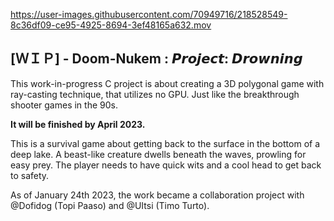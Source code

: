 https://user-images.githubusercontent.com/70949716/218528549-8c36df09-ce95-4925-8694-3ef48165a632.mov

## [ＷＩＰ] - Doom-Nukem : 𝙋𝙧𝙤𝙟𝙚𝙘𝙩: 𝘿𝙧𝙤𝙬𝙣𝙞𝙣𝙜

This work-in-progress C project is about creating a 3D polygonal game with ray-casting technique, that utilizes no GPU. Just like the breakthrough shooter games in the 90s. 

<b>It will be finished by April 2023.</b>

This is a survival game about getting back to the surface in the bottom of a deep lake. A beast-like creature dwells beneath the waves, prowling for easy prey. The player needs to have quick wits and a cool head to get back to safety.

As of January 24th 2023, the work became a  collaboration project with @Dofidog (Topi Paaso) and @UItsi (Timo Turto).
